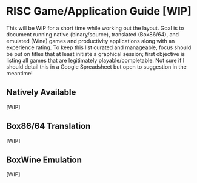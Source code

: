 # RISC Game/Application Guide [WIP]

This will be WIP for a short time while working out the layout. Goal is to document running native (binary/source), translated (Box86/64), and emulated (Wine) games and productivity applications along with an experience rating. To keep this list curated and manageable, focus should be put on titles that at least initiate a graphical session; first objective is listing all games that are legitimately playable/completable. Not sure if I should detail this in a Google Spreadsheet but open to suggestion in the meantime!

## Natively Available

[WIP]

## Box86/64 Translation

[WIP]

## BoxWine Emulation

[WIP]
